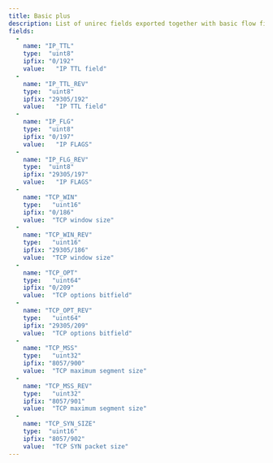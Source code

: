 ```yaml
---
title: Basic plus
description: List of unirec fields exported together with basic flow fields on interface by basicplus plugin. Fields without _REV suffix are fields from source flow. Fields with _REV are from the opposite direction.
fields:
  -
    name: "IP_TTL"
    type:  "uint8"
    ipfix: "0/192"
    value:   "IP TTL field"
  -
    name: "IP_TTL_REV"
    type:  "uint8"
    ipfix: "29305/192"
    value:   "IP TTL field"
  -
    name: "IP_FLG"
    type:  "uint8"
    ipfix: "0/197"
    value:   "IP FLAGS"
  -
    name: "IP_FLG_REV"
    type:  "uint8"
    ipfix: "29305/197"
    value:   "IP FLAGS"
  -
    name: "TCP_WIN"
    type:   "uint16"
    ipfix: "0/186"
    value:  "TCP window size"
  -
    name: "TCP_WIN_REV"
    type:   "uint16"
    ipfix: "29305/186"
    value:  "TCP window size"
  -
    name: "TCP_OPT"
    type:   "uint64"
    ipfix: "0/209"
    value:  "TCP options bitfield"
  -
    name: "TCP_OPT_REV"
    type:   "uint64"
    ipfix: "29305/209"
    value:  "TCP options bitfield"
  -
    name: "TCP_MSS"
    type:   "uint32"
    ipfix: "8057/900"
    value:  "TCP maximum segment size"
  -
    name: "TCP_MSS_REV"
    type:   "uint32"
    ipfix: "8057/901"
    value:  "TCP maximum segment size"
  -
    name: "TCP_SYN_SIZE"
    type:  "uint16"
    ipfix: "8057/902"
    value:  "TCP SYN packet size"
---
```

